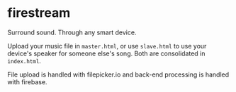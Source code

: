 firestream
==========

Surround sound. Through any smart device.

Upload your music file in `master.html`, or use `slave.html` to use your device's speaker for someone else's song.
Both are consolidated in `index.html`.

File upload is handled with filepicker.io and back-end processing is handled with firebase.
